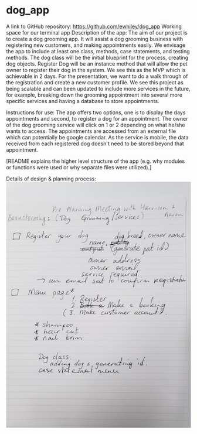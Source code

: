 # dog_app

A link to GitHub repository: https://github.com/ewhiley/dog_app
Working space for our terminal app
Description of the app:
The aim of our project is to create a dog grooming app. It will assist a dog grooming business with registering new customers, and making appointments easily. We envisage the app to include at least one class, methods, case statements, and testing methods. The dog class will be the initial blueprint for the process, creating dog objects. Register Dog will be an instance method that will allow the pet owner to register their dog in the system. We see this as the MVP which is achievable in 2 days. 
For the presentation, we want to do a walk through of the registration and create a new customer profile. 
We see this project as being scalable and can been updated to include more services in the future, for example, breaking down the grooming appointment into several more specific services and having a database to store appointments.

Instructions for use:
The app offers two options, one is to display the days appointments and second, to register a dog for an appointment. The owner of the dog grooming service will click on 1 or 2 depending on what he/she wants to access. The appointments are accessed from an external file which can potentially be google calendar. As the service is mobile, the data received from each registered dog doesn't need to be stored beyond that appointment.

[README explains the higher level structure of the app (e.g. why modules or functions were used or why separate files were utilized).]

Details of design & planning process:
![My image](https://github.com/ewhiley/dog_app/blob/master/docs/Brainstorming.jpg)
